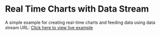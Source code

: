 Real Time Charts with Data Stream
===
A simple example for creating real-time charts and feeding data using data stream URL: [Click here to view live example](http://fc.gagansikri.in/workspace/realtimechartsdemo/realtimedemo.html "View Live Example Here")